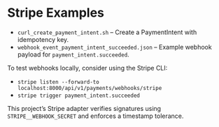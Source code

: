 # Stripe Examples

- `curl_create_payment_intent.sh` – Create a PaymentIntent with idempotency key.
- `webhook_event_payment_intent_succeeded.json` – Example webhook payload for `payment_intent.succeeded`.

To test webhooks locally, consider using the Stripe CLI:

- `stripe listen --forward-to localhost:8000/api/v1/payments/webhooks/stripe`
- `stripe trigger payment_intent.succeeded`

This project’s Stripe adapter verifies signatures using `STRIPE__WEBHOOK_SECRET` and enforces a timestamp tolerance.
